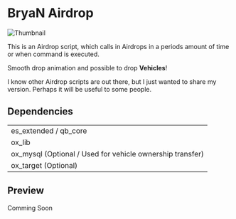 # BryaN Airdrop
![Thumbnail](https://i.imgur.com/RBWb7Sh.jpg)

This is an Airdrop script, which calls in Airdrops in a periods amount of time or when command is executed.

Smooth drop animation and possible to drop **Vehicles**!

I know other Airdrop scripts are out there, but I just wanted to share my version. Perhaps it will be useful to some people.

## Dependencies
| |
| --- |
| es_extended / qb_core |
| ox_lib |
| ox_mysql (Optional / Used for vehicle ownership transfer) |
| ox_target (Optional) |

## Preview
Comming Soon
